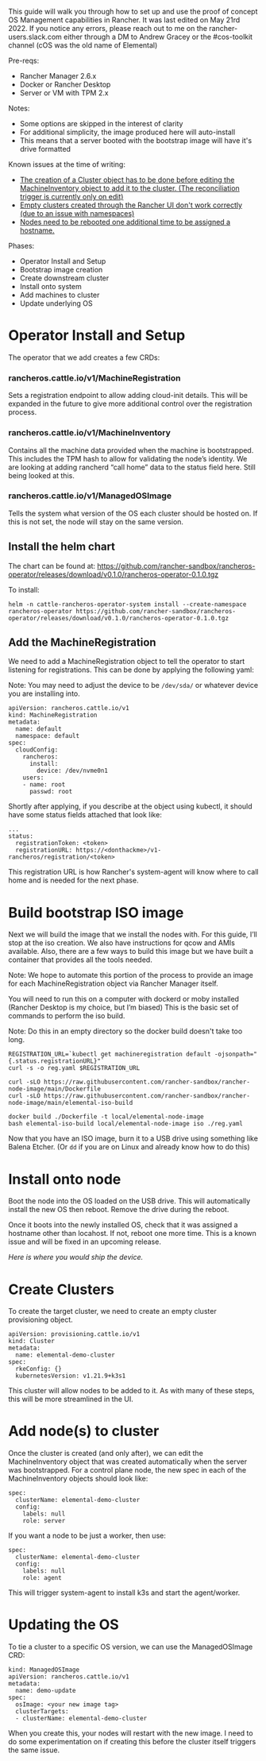This guide will walk you through how to set up and use the proof of concept OS Management capabilities in Rancher. It was last edited on May 21rd 2022. If you notice any errors, please reach out to me on the rancher-users.slack.com either through a DM to Andrew Gracey or the #cos-toolkit channel (cOS was the old name of Elemental)

Pre-reqs:

-	Rancher Manager 2.6.x
-	Docker or Rancher Desktop
-	Server or VM with TPM 2.x

Notes:
-	Some options are skipped in the interest of clarity
-	For additional simplicity, the image produced here will auto-install 
  - This means that a server booted with the bootstrap image will have it's drive formatted

Known issues at the time of writing:
- [The creation of a Cluster object has to be done before editing the MachineInventory object to add it to the cluster. (The reconciliation trigger is currently only on edit)](https://github.com/rancher-sandbox/rancheros-operator/issues/30)
- [Empty clusters created through the Rancher UI don't work correctly (due to an issue with namespaces)](https://github.com/rancher-sandbox/rancheros-operator/issues/29)
- [Nodes need to be rebooted one additional time to be assigned a hostname.](https://github.com/rancher-sandbox/rancheros-operator/issues/31)


Phases:
-	Operator Install and Setup
-	Bootstrap image creation
-	Create downstream cluster 
-	Install onto system
-	Add machines to cluster
-	Update underlying OS


# Operator Install and Setup

The operator that we add creates a few CRDs:

### rancheros.cattle.io/v1/MachineRegistration
Sets a registration endpoint to allow adding cloud-init details. This will be expanded in the future to give more additional control over the registration process.

### rancheros.cattle.io/v1/MachineInventory
Contains all the machine data provided when the machine is bootstrapped. This includes the TPM hash to allow for validating the node’s identity.
We are looking at adding rancherd “call home” data to the status field here. Still being looked at this.

### rancheros.cattle.io/v1/ManagedOSImage
Tells the system what version of the OS each cluster should be hosted on. If this is not set, the node will stay on the same version.

## Install the helm chart

The chart can be found at: https://github.com/rancher-sandbox/rancheros-operator/releases/download/v0.1.0/rancheros-operator-0.1.0.tgz

To install:
```
helm -n cattle-rancheros-operator-system install --create-namespace rancheros-operator https://github.com/rancher-sandbox/rancheros-operator/releases/download/v0.1.0/rancheros-operator-0.1.0.tgz
```

## Add the MachineRegistration 

We need to add a MachineRegistration object to tell the operator to start listening for registrations. This can be done by applying the following yaml:

Note: You may need to adjust the device to be `/dev/sda/` or whatever device you are installing into.
```
apiVersion: rancheros.cattle.io/v1
kind: MachineRegistration
metadata:
  name: default
  namespace: default
spec:
  cloudConfig:
    rancheros:
      install:
        device: /dev/nvme0n1
    users:
    - name: root
      passwd: root
```

Shortly after applying, if you describe at the object using kubectl, it should have some status fields attached that look like:
```
...
status:
  registrationToken: <token>
  registrationURL: https://<donthackme>/v1-rancheros/registration/<token>
```

This registration URL is how Rancher's system-agent will know where to call home and is needed for the next phase. 

# Build bootstrap ISO image

Next we will build the image that we install the nodes with. For this guide, I’ll stop at the iso creation. We also have instructions for qcow and AMIs available. Also, there are a few ways to build this image but we have built a container that provides all the tools needed. 

Note: We hope to automate this portion of the process to provide an image for each MachineRegistration object via Rancher Manager itself.

You will need to run this on a computer with dockerd or moby installed (Rancher Desktop is my choice, but I’m biased)
This is the basic set of commands to perform the iso build.

Note: Do this in an empty directory so the docker build doesn't take too long.

```
REGISTRATION_URL=`kubectl get machineregistration default -ojsonpath="{.status.registrationURL}"`
curl -s -o reg.yaml $REGISTRATION_URL

curl -sLO https://raw.githubusercontent.com/rancher-sandbox/rancher-node-image/main/Dockerfile
curl -sLO https://raw.githubusercontent.com/rancher-sandbox/rancher-node-image/main/elemental-iso-build

docker build ./Dockerfile -t local/elemental-node-image
bash elemental-iso-build local/elemental-node-image iso ./reg.yaml
```

Now that you have an ISO image, burn it to a USB drive using something like Balena Etcher. (Or `dd` if you are on Linux and already know how to do this)

# Install onto node

Boot the node into the OS loaded on the USB drive. This will automatically install the new OS then reboot. Remove the drive during the reboot. 

Once it boots into the newly installed OS, check that it was assigned a hostname other than locahost. If not, reboot one more time. This is a known issue and will be fixed in an upcoming release.

*Here is where you would ship the device.*

# Create Clusters

To create the target cluster, we need to create an empty cluster provisioning object.

```
apiVersion: provisioning.cattle.io/v1
kind: Cluster
metadata:
  name: elemental-demo-cluster
spec:
  rkeConfig: {}
  kubernetesVersion: v1.21.9+k3s1
```

This cluster will allow nodes to be added to it. As with many of these steps, this will be more streamlined in the UI.

# Add node(s) to cluster

Once the cluster is created (and only after), we can edit the MachineInventory object that was created automatically when the server was bootstrapped.
For a control plane node, the new spec in each of the MachineInventory objects should look like: 

```
spec:
  clusterName: elemental-demo-cluster
  config:
    labels: null
    role: server
```

If you want a node to be just a worker, then use:

```
spec:
  clusterName: elemental-demo-cluster
  config:
    labels: null
    role: agent
```

This will trigger system-agent to install k3s and start the agent/worker. 

# Updating the OS

To tie a cluster to a specific OS version, we can use the ManagedOSImage CRD:

```
kind: ManagedOSImage
apiVersion: rancheros.cattle.io/v1
metadata:
  name: demo-update
spec:
  osImage: <your new image tag>
  clusterTargets:
  - clusterName: elemental-demo-cluster
```

When you create this, your nodes will restart with the new image. I need to do some experimentation on if creating this before the cluster itself triggers the same issue.

